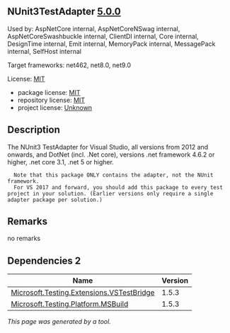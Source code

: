 NUnit3TestAdapter [5.0.0](https://www.nuget.org/packages/NUnit3TestAdapter/5.0.0)
--------------------

Used by: AspNetCore internal, AspNetCoreNSwag internal, AspNetCoreSwashbuckle internal, ClientDI internal, Core internal, DesignTime internal, Emit internal, MemoryPack internal, MessagePack internal, SelfHost internal

Target frameworks: net462, net8.0, net9.0

License: [MIT](../../../../licenses/mit) 

- package license: [MIT](https://licenses.nuget.org/MIT) 
- repository license: [MIT](https://github.com/nunit/nunit3-vs-adapter) 
- project license: [Unknown](https://docs.nunit.org/articles/vs-test-adapter/Index.html) 

Description
-----------
The NUnit3 TestAdapter for Visual Studio, all versions from 2012 and onwards, and DotNet (incl. .Net core), versions .net framework 4.6.2 or higher, .net core 3.1, .net 5 or higher.

      Note that this package ONLY contains the adapter, not the NUnit framework.
      For VS 2017 and forward, you should add this package to every test project in your solution. (Earlier versions only require a single adapter package per solution.)

Remarks
-----------
no remarks


Dependencies 2
-----------

|Name|Version|
|----------|:----|
|[Microsoft.Testing.Extensions.VSTestBridge](../../../../packages/nuget.org/microsoft.testing.extensions.vstestbridge/1.5.3)|1.5.3|
|[Microsoft.Testing.Platform.MSBuild](../../../../packages/nuget.org/microsoft.testing.platform.msbuild/1.5.3)|1.5.3|

*This page was generated by a tool.*
